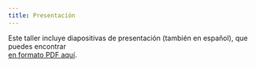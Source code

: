 ```yaml
---
title: Presentación
---
```


Este taller incluye diapositivas de presentación (también en español), que puedes encontrar  
[en formato PDF aquí](assets/presentations/osm-workshop-es.pdf).
